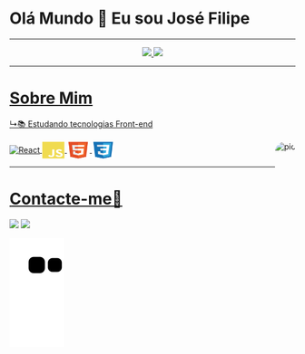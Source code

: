 ### <h1>Olá Mundo 👋 Eu sou José Filipe</h1>
<hr>
<div align="center">
  <a href="https://github.com/Jose-Filipe-Alves">
  <img height="180em" src="https://github-readme-stats.vercel.app/api?username=Jose-Filipe-Alves&show=true&show_icons=true&theme=tokyonight&include_all_commits=true&count_private=true"/>
  <img height="180em" src="https://github-readme-stats.vercel.app/api/top-langs/?username=Jose-Filipe-Alves&layout=compact&langs_count=7&theme=synthwave"/>
</div>
<hr>
<h1>Sobre Mim</h1>
↳📚 Estudando tecnologias Front-end
<div style="display: inline_block"><br>
  <img align="center" alt="React" height="30" width="40" src="https://upload.wikimedia.org/wikipedia/commons/thumb/a/a7/React-icon.svg/2300px-React-icon.svg.png"/>
  <img align="center" alt="Js" height="30" width="40" src="https://raw.githubusercontent.com/devicons/devicon/master/icons/javascript/javascript-plain.svg">
  <img align="center" alt="HTML" height="30" width="40" src="https://raw.githubusercontent.com/devicons/devicon/master/icons/html5/html5-original.svg">
  <img align="center" alt="CSS" height="30" width="40" src="https://raw.githubusercontent.com/devicons/devicon/master/icons/css3/css3-original.svg">
  <img align="right" alt="pic" height="150" style="border-radius:50px;" src="https://www.techbabble.zone/content/images/2021/07/46207-programmer-1.gif">
</div>
<hr>
<h1>Contacte-me💬</h1>
<div>
<a href="mailto:jfilipe288@gmail.com" target="_blank"><img src="https://img.shields.io/badge/Gmail-D14836?style=for-the-badge&logo=gmail&logoColor=white" target="_blank"></a>
 <a href="https://l.instagram.com/?u=https%3A%2F%2Fbit.ly%2F3ohotDl&e=ATMqPgnaNG4VO0G9P6_F9qRpqvcuU6CBiZHfN4vDSaRhQMG0GoHVPx78rQnsbKutO8Pkn8XmvLY1Y5dEYpBARqQ&s=1" target="_blank"><img src="https://img.shields.io/badge/WhatsApp-25D366?style=for-the-badge&logo=whatsapp&logoColor=white" target="_blank"></a>
 
 
 ![Snake animation](https://github.com/rafaballerini/rafaballerini/blob/output/github-contribution-grid-snake.svg)
 
 
 </div>
